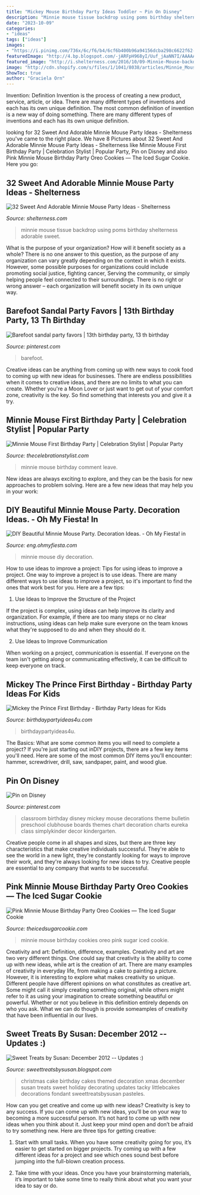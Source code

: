 ```yaml
---
title: "Mickey Mouse Birthday Party Ideas Toddler ~ Pin On Disney"
description: "Minnie mouse tissue backdrop using poms birthday shelterness adorable sweet"
date: "2023-10-09"
categories:
- "ideas"
tags: ["ideas"]
images:
- "https://i.pinimg.com/736x/6c/f6/b4/6cf6b400b96a94156dcba298c6622f62--barefoot-sandals.jpg"
featuredImage: "http://4.bp.blogspot.com/-jARFpH968yI/Uuf_jAaNN7I/AAAAAAACLm4/SL9m3zrDXeU/s1600/fiesta-minnie.jpg"
featured_image: "http://i.shelterness.com/2016/10/09-Minnie-Mouse-backdrop-using-tissue-poms.jpg"
image: "http://cdn.shopify.com/s/files/1/1041/8038/articles/Minnie_Mouse_Birthday_Party_Oreo_Cookies_Baked_Lovely_The_Iced_Sugar_Cookie_1024x1024.jpg?v=1489606089"
ShowToc: true
author: "Graciela Orn"
---
```



Invention: Definition
Invention is the process of creating a new product, service, article, or idea. There are many different types of inventions and each has its own unique definition. The most common definition of invention is a new way of doing something. There are many different types of inventions and each has its own unique definition.

	

		
looking for 32 Sweet And Adorable Minnie Mouse Party Ideas - Shelterness you've came to the right place. We have 8 Pictures about 32 Sweet And Adorable Minnie Mouse Party Ideas - Shelterness like Minnie Mouse First Birthday Party | Celebration Stylist | Popular Party, Pin on Disney and also Pink Minnie Mouse Birthday Party Oreo Cookies — The Iced Sugar Cookie. Here you go:
		
    
## 32 Sweet And Adorable Minnie Mouse Party Ideas - Shelterness

<img loading=lazy src="http://i.shelterness.com/2016/10/09-Minnie-Mouse-backdrop-using-tissue-poms.jpg" onerror="this.onerror=null;this.src='https://tse2.mm.bing.net/th?id=OIP.cJSTBNBj-DpKAd9a2TcXNwHaLH&amp;pid=15.1';" alt="32 Sweet And Adorable Minnie Mouse Party Ideas - Shelterness">

_Source: shelterness.com_

>minnie mouse tissue backdrop using poms birthday shelterness adorable sweet. 

	

What is the purpose of your organization? How will it benefit society as a whole?
There is no one answer to this question, as the purpose of any organization can vary greatly depending on the context in which it exists. However, some possible purposes for organizations could include promoting social justice, fighting cancer, Serving the community, or simply helping people feel connected to their surroundings. There is no right or wrong answer – each organization will benefit society in its own unique way.

    
## Barefoot Sandal Party Favors | 13th Birthday Party, 13 Th Birthday

<img loading=lazy src="https://i.pinimg.com/736x/6c/f6/b4/6cf6b400b96a94156dcba298c6622f62--barefoot-sandals.jpg" onerror="this.onerror=null;this.src='https://tse4.mm.bing.net/th?id=OIP.qg2mq7f4ega2J6aXCCd7lgHaFj&amp;pid=15.1';" alt="Barefoot sandal party favors | 13th birthday party, 13 th birthday">

_Source: pinterest.com_

>barefoot. 

	

Creative ideas can be anything from coming up with new ways to cook food to coming up with new ideas for businesses. There are endless possibilities when it comes to creative ideas, and there are no limits to what you can create. Whether you're a Moon Lover or just want to get out of your comfort zone, creativity is the key. So find something that interests you and give it a try.

    
## Minnie Mouse First Birthday Party | Celebration Stylist | Popular Party

<img loading=lazy src="https://2.bp.blogspot.com/-NWusAkiYrSE/WXug5wj598I/AAAAAAAABks/VNjrqkz-jVs-o3MfVXaViAwkXxguWymLACLcBGAs/s1600/MinnieandMickey1stBdayParties-6.jpg" onerror="this.onerror=null;this.src='https://tse1.mm.bing.net/th?id=OIP.XLpHrY2sYI_Fk0o73H-dVwHaKl&amp;pid=15.1';" alt="Minnie Mouse First Birthday Party | Celebration Stylist | Popular Party">

_Source: thecelebrationstylist.com_

>minnie mouse birthday comment leave. 

	

New ideas are always exciting to explore, and they can be the basis for new approaches to problem solving. Here are a few new ideas that may help you in your work: 

    
## DIY Beautiful Minnie Mouse Party. Decoration Ideas. - Oh My Fiesta! In

<img loading=lazy src="http://4.bp.blogspot.com/-jARFpH968yI/Uuf_jAaNN7I/AAAAAAACLm4/SL9m3zrDXeU/s1600/fiesta-minnie.jpg" onerror="this.onerror=null;this.src='https://tse1.mm.bing.net/th?id=OIP.HKkRbHwrUbmSvH7RJSxv_gHaJ4&amp;pid=15.1';" alt="DIY Beautiful Minnie Mouse Party. Decoration Ideas. - Oh My Fiesta! in">

_Source: eng.ohmyfiesta.com_

>minnie mouse diy decoration. 

	

How to use ideas to improve a project: Tips for using ideas to improve a project.
One way to improve a project is to use ideas. There are many different ways to use ideas to improve a project, so it's important to find the ones that work best for you. Here are a few tips:
1. Use Ideas to Improve the Structure of the Project

If the project is complex, using ideas can help improve its clarity and organization. For example, if there are too many steps or no clear instructions, using ideas can help make sure everyone on the team knows what they're supposed to do and when they should do it.

2. Use Ideas to Improve Communication

When working on a project, communication is essential. If everyone on the team isn't getting along or communicating effectively, it can be difficult to keep everyone on track.

    
## Mickey The Prince First Birthday - Birthday Party Ideas For Kids

<img loading=lazy src="https://birthdaypartyideas4u.com/wp-content/uploads/2018/10/Royal-Blue-and-Gold-Mickey-Mouse-Prince-Party.jpg" onerror="this.onerror=null;this.src='https://tse3.mm.bing.net/th?id=OIP.XLFHxS6uUxdcsxsuYNLXggHaK1&amp;pid=15.1';" alt="Mickey the Prince First Birthday - Birthday Party Ideas for Kids">

_Source: birthdaypartyideas4u.com_

>birthdaypartyideas4u. 

	

The Basics: What are some common items you will need to complete a project?
If you're just starting out inDIY projects, there are a few key items you'll need. Here are some of the most common DIY items you'll encounter: hammer, screwdriver, drill, saw, sandpaper, paint, and wood glue.

    
## Pin On Disney

<img loading=lazy src="https://i.pinimg.com/736x/9b/6a/d0/9b6ad062c27019aa9d3472032165c9fb.jpg" onerror="this.onerror=null;this.src='https://tse4.mm.bing.net/th?id=OIP.qRXPtk-VdO3hDTmaBwZLlgHaJ4&amp;pid=15.1';" alt="Pin on Disney">

_Source: pinterest.com_

>classroom birthday disney mickey mouse decorations theme bulletin preschool clubhouse boards themes chart decoration charts eureka class simplykinder decor kindergarten. 

	

Creative people come in all shapes and sizes, but there are three key characteristics that make creative individuals successful. They're able to see the world in a new light, they're constantly looking for ways to improve their work, and they're always looking for new ideas to try. Creative people are essential to any company that wants to be successful.

    
## Pink Minnie Mouse Birthday Party Oreo Cookies — The Iced Sugar Cookie

<img loading=lazy src="http://cdn.shopify.com/s/files/1/1041/8038/articles/Minnie_Mouse_Birthday_Party_Oreo_Cookies_Baked_Lovely_The_Iced_Sugar_Cookie_1024x1024.jpg?v=1489606089" onerror="this.onerror=null;this.src='https://tse4.mm.bing.net/th?id=OIP.OGxA_mbgBX4eu1RvqI2ruwHaEW&amp;pid=15.1';" alt="Pink Minnie Mouse Birthday Party Oreo Cookies — The Iced Sugar Cookie">

_Source: theicedsugarcookie.com_

>minnie mouse birthday cookies oreo pink sugar iced cookie. 

	

Creativity and art: Definition, difference, examples.
Creativity and art are two very different things. One could say that creativity is the ability to come up with new ideas, while art is the creation of art. There are many examples of creativity in everyday life, from making a cake to painting a picture. However, it is interesting to explore what makes creativity so unique.
Different people have different opinions on what constitutes as creative art. Some might call it simply creating something original, while others might refer to it as using your imagination to create something beautiful or powerful. Whether or not you believe in this definition entirely depends on who you ask. What we can do though is provide someamples of creativity that have been influential in our lives.

    
## Sweet Treats By Susan: December 2012 -- Updates :)

<img loading=lazy src="http://2.bp.blogspot.com/-80IMsOj44YU/Ubkq9VKBQaI/AAAAAAAABC0/h94sY0UCer8/s1600/christmas+birthday+cake.jpg" onerror="this.onerror=null;this.src='https://tse2.mm.bing.net/th?id=OIP.4ZjmIj7Z9mHDUGE-D79wbAHaHp&amp;pid=15.1';" alt="Sweet Treats by Susan: December 2012 -- Updates :)">

_Source: sweettreatsbysusan.blogspot.com_

>christmas cake birthday cakes themed decoration xmas december susan treats sweet holiday decorating updates tacky littlebcakes decorations fondant sweettreatsbysusan pasteles. 

	

How can you get creative and come up with new ideas?
Creativity is key to any success. If you can come up with new ideas, you’ll be on your way to becoming a more successful person. It’s not hard to come up with new ideas when you think about it. Just keep your mind open and don’t be afraid to try something new. Here are three tips for getting creative:
1. Start with small tasks. When you have some creativity going for you, it’s easier to get started on bigger projects. Try coming up with a few different ideas for a project and see which ones sound best before jumping into the full-blown creation process.

2. Take time with your ideas. Once you have your brainstorming materials, it’s important to take some time to really think about what you want your idea to say or do.

